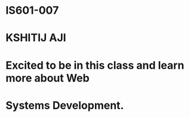 # IS601-007
# KSHITIJ AJI 
# Excited to be in this class and learn more about Web
# Systems Development. 
